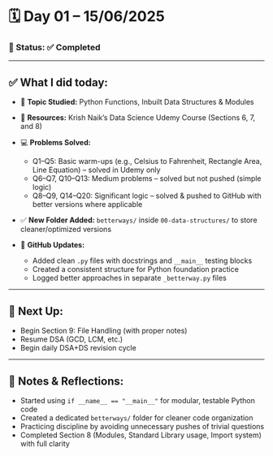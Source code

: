 # 🗓️ Day 01 – 15/06/2025

### 📍 Status: ✅ Completed

---

## ✅ What I did today:

* 📌 **Topic Studied:** Python Functions, Inbuilt Data Structures & Modules

* 📘 **Resources:** Krish Naik’s Data Science Udemy Course (Sections 6, 7, and 8)

* 💻 **Problems Solved:**

  * Q1–Q5: Basic warm-ups (e.g., Celsius to Fahrenheit, Rectangle Area, Line Equation) – solved in Udemy only
  * Q6–Q7, Q10–Q13: Medium problems – solved but not pushed (simple logic)
  * Q8–Q9, Q14–Q20: Significant logic – solved & pushed to GitHub with better versions where applicable

* ✅ **New Folder Added:** `betterways/` inside `00-data-structures/` to store cleaner/optimized versions

* 📁 **GitHub Updates:**

  * Added clean `.py` files with docstrings and `__main__` testing blocks
  * Created a consistent structure for Python foundation practice
  * Logged better approaches in separate `_betterway.py` files

---

## 🔄 Next Up:

* Begin Section 9: File Handling (with proper notes)
* Resume DSA (GCD, LCM, etc.)
* Begin daily DSA+DS revision cycle

---

## 📝 Notes & Reflections:

* Started using `if __name__ == "__main__"` for modular, testable Python code
* Created a dedicated `betterways/` folder for cleaner code organization
* Practicing discipline by avoiding unnecessary pushes of trivial questions
* Completed Section 8 (Modules, Standard Library usage, Import system) with full clarity
